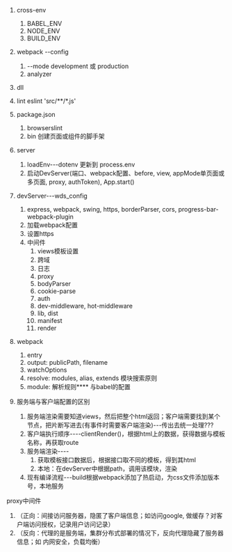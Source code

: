1. cross-env
   1. BABEL_ENV
   2. NODE_ENV
   3. BUILD_ENV
2. webpack --config
   1. --mode development 或 production
   2. analyzer
3. dll
4. lint eslint 'src/**/*.js'
5. package.json
   1. browserslint
   2. bin 创建页面或组件的脚手架

1. server
   1. loadEnv---dotenv 更新到 process.env
   2. 启动DevServer(端口、webpack配置、before, view, appMode单页面或多页面, proxy, authToken), App.start()
2. devServer---wds_config
   1. express, webpack, swing, https, borderParser, cors, progress-bar-webpack-plugin
   2. 加载webpack配置
   3. 设置https
   4. 中间件
      1. views模板设置
      2. 跨域
      3. 日志
      4. proxy
      5. bodyParser
      6. cookie-parse
      7. auth
      8. dev-middleware, hot-middleware
      9. lib, dist
      10. manifest
      11. render
3.  webpack
    1. entry
    2. output: publicPath, filename
    3. watchOptions
    4. resolve: modules, alias, extends 模块搜索原则
    5. module: 解析规则**** 与babel的配置
4. 服务端与客户端配置的区别
   1. 服务端渲染需要知道views，然后把整个html返回；客户端需要找到某个节点，把片断写进去(有事件时需要客户端渲染)---传出去统一处理???
   2. 客户端执行顺序----clientRender()，根据html上的数据，获得数据与模板名称，再获取route
   3. 服务端渲染----
      1. 获取模板接口数据后，根据接口取不同的模板，得到其html
      2. 本地：在devServer中根据path，调用该模块，渲染
   4. 现有编译流程---build根据webpack添加了热启动，为css文件添加版本号，本地服务


proxy中间件
1. （正向：间接访问服务器，隐匿了客户端信息；如访问google, 做缓存？对客户端访问授权，记录用户访问记录）
2. （反向：代理的是服务端，集群分布式部署的情况下，反向代理隐藏了服务器信息；如 内网安全，负载均衡）

